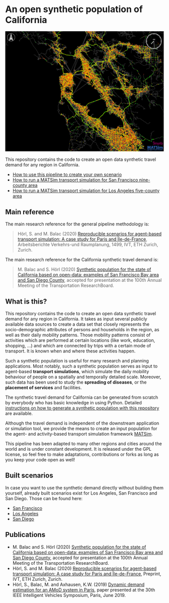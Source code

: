 # An open synthetic population of California

![Via San-Francisco](docs/via.png "Via San-Francisco")

This repository contains the code to create an open data synthetic travel demand
for any region in California. 

- [How to use this pipeline to create your own scenario](docs/howto.md)
- [How to run a MATSim transport simulation for San Francisco nine-county area](docs/howto.md)
- [How to run a MATSim transport simulation for Los Angeles five-county area](docs/howto.md)

## Main reference

The main research reference for the general pipeline methodology is:
> Hörl, S. and M. Balac (2020) [Reproducible scenarios for agent-based transport simulation: A case study for Paris and Île-​de-France](https://www.researchgate.net/publication/341131284_Reproducible_scenarios_for_agent-based_transport_simulation_A_case_study_for_Paris_and_Ile-de-France), Arbeitsberichte Verkehrs-und Raumplanung, 1499, IVT, ETH Zurich, Zurich.

The main research reference for the California synthetic travel demand is:
> M. Balac and S. Hörl (2020) [Synthetic population for the state of California based on open-data: examples of San Francisco Bay area and San Diego County](), accepted for presentation at the 100th Annual Meeting of the Transportation ResearchBoard.

## What is this?

This repository contains the code to create an open data synthetic travel demand
for any region in California.
It takes as input several publicly
available data sources to create a data set that closely represents the
socio-demographic attributes of persons and households in the region, as well
as their daily mobility patterns. Those mobility patterns consist of activities
which are performed at certain locations (like work, education, shopping, ...)
and which are connected by trips with a certain mode of transport. It is known
when and where these activities happen.

Such a synthetic population is useful for many research and planning applications.
Most notably, such a synthetic population serves as input to agent-based
**transport simulations**, which simulate the daily mobility behaviour of people
on a spatially and temporally detailed scale. Moreover, such data has been used
to study the **spreading of diseases**, or the **placement of services** and facilities.

The synthetic travel demand for California can be generated from scratch by
everybody who has basic knowledge in using Python. Detailed [instructions
on how to generate a synthetic population with this repository](docs/howto.md) are available.

Although the travel demand is independent of the downstream application
or simulation tool, we provide the means to create an input population for the
agent- and activity-based transport simulation framework [MATSim](https://matsim.org/).

This pipeline has been adapted to many other regions and cities around the world
and is under constant development. It is released under the GPL license, so feel free
to make adaptations, contributions or forks as long as you keep your code open
as well!

## Built scenarios
In case you want to use the synthetic demand directly without building them yourself, already built scenarios exist for Los Angeles, San Francisco and San Diego. Those can be found here:
- [San Francisco]()
- [Los Angeles]()
- [San Diego]()

## Publications
- M. Balac and S. Hörl (2020) [Synthetic population for the state of California based on open-data: examples of San Francisco Bay area and San Diego County](), accepted for presentation at the 100th Annual Meeting of the Transportation ResearchBoard.
- Hörl, S. and M. Balac (2020) [Reproducible scenarios for agent-based transport simulation: A case study for Paris and Île-de-France](https://www.researchgate.net/publication/341131284_Reproducible_scenarios_for_agent-based_transport_simulation_A_case_study_for_Paris_and_Ile-de-France), Preprint, IVT, ETH Zurich, Zurich.
- Hörl, S., Balac, M. and Axhausen, K.W. (2019) [Dynamic demand estimation for an AMoD system in Paris](https://ieeexplore.ieee.org/document/8814051),
paper presented at the 30th IEEE Intelligent Vehicles Symposium, Paris, June 2019.

